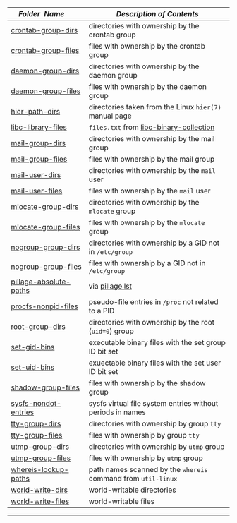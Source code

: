 |&nbsp;&nbsp;&nbsp;&nbsp;_Folder&nbsp;&nbsp;Name_&nbsp;&nbsp;&nbsp;&nbsp;| _Description of Contents_
|:----------------|--------------------------------------------------------------------------------------------------------------------------------------------------------
| [crontab-group-dirs](crontab-group-dirs.txt) |  directories with ownership by the crontab group 
| [crontab-group-files](crontab-group-files.txt) |  files with ownership by the crontab group 
| [daemon-group-dirs](daemon-group-dirs.txt) |  directories with ownership by the daemon group 
| [daemon-group-files](daemon-group-files.txt) |  files with ownership by the daemon group 
| [hier-path-dirs](hier-path-dirs.txt) |  directories taken from the Linux `hier(7)` manual page 
| [libc-library-files](libc-library-files.txt) | `files.txt` from [libc-binary-collection](https://github.com/molnarg/libc-binary-collection "A collection of more than 1000 binary libc files")
| [mail-group-dirs](mail-group-dirs.txt) |  directories with ownership by the mail group 
| [mail-group-files](mail-group-files.txt) |  files with ownership by the mail group 
| [mail-user-dirs](mail-user-dirs.txt) |  directories with ownership by the `mail` user 
| [mail-user-files](mail-user-files.txt) |  files with ownership by the `mail` user 
| [mlocate-group-dirs](mlocate-group-dirs.txt) |  directories with ownership by the `mlocate` group 
| [mlocate-group-files](mlocate-group-files.txt) |  files with ownership by the `mlocate` group 
| [nogroup-group-dirs](nogroup-group-dirs.txt) |  directories with ownership by a GID not in `/etc/group` 
| [nogroup-group-files](nogroup-group-files.txt) |  files with ownership by a GID not in `/etc/group` 
| [pillage-absolute-paths](pillage-absolute-paths.txt) |  via [pillage.lst](htpts://github.com/wireghoul/sploit-dev) 
| [procfs-nonpid-files](procfs-nonpid-files.txt) |  pseudo-file entries in `/proc` not related to a PID 
| [root-group-dirs](root-group-dirs.txt.xz) |  directories with ownership by the root (`uid=0`) group 
| [set-gid-bins](set-gid-bins.txt) |  executable binary files with the set group ID bit set 
| [set-uid-bins](set-uid-bins.txt) |  exuectable binary files with the set user ID bit set 
| [shadow-group-files](shadow-group-files.txt) |  files with ownership by the shadow group 
| [sysfs-nondot-entries](sysfs-nondot-entries.txt.xz) |  sysfs virtual file system entries without periods in names 
| [tty-group-dirs](tty-group-dirs.txt) |  directories with ownership by group `tty` 
| [tty-group-files](tty-group-files.txt) |  files with ownership by group `tty` 
| [utmp-group-dirs](utmp-group-dirs.txt) |  directories with ownership by `utmp` group 
| [utmp-group-files](utmp-group-files.txt) |  files with ownership by `utmp` group 
| [whereis-lookup-paths](whereis-lookup-paths.txt) |  path names scanned by the `whereis` command from `util-linux` 
| [world-write-dirs](world-write-dirs.txt) |  world-writable directories 
| [world-write-files](world-write-files.txt) |  world-writable files 

* * *

